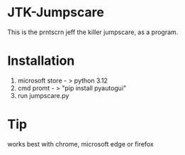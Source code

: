 # JTK-Jumpscare
This is the prntscrn jeff the killer jumpscare, as a program.
# Installation
1. microsoft store - > python 3.12
2. cmd promt - >
"pip install pyautogui"
3. run jumpscare.py
# Tip 
works best with chrome, microsoft edge or firefox
